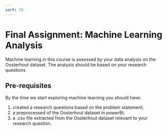 ```yaml
---
sort: 15
---
```


# Final Assignment: Machine Learning Analysis

Machine learning in this course is assessed by your data analysis on the Oosterhout dataset. The analysis should be based on your research questions

## Pre-requisites
By the time we start exploring machine learning you should have:
1. created a research questions based on the problem statement;
2. a preprocessed of the Oosterhout dataset in powerBI;
3. a .csv file extracted from the Oosterhout dataset relevant to your research question.
